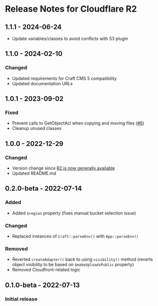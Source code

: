# Release Notes for Cloudflare R2

## 1.1.1 - 2024-06-24
- Update variables/classes to avoid conflicts with S3 plugin

## 1.1.0 - 2024-02-10

### Changed
- Updated requirements for Craft CMS 5 compatibility
- Updated documentation URLs

## 1.0.1 - 2023-09-02

### Fixed
- Prevent calls to GetObjectAcl when copying and moving files ([#6](https://github.com/jrrdnx/craft-cloudflare-r2/issues/6))
- Cleanup unused classes

## 1.0.0 - 2022-12-29

### Changed
- Version change since [R2 is now generally available](https://blog.cloudflare.com/r2-ga/)
- Updated README.md

## 0.2.0-beta - 2022-07-14

### Added
- Added `$region` property (fixes manual bucket selection issue)

### Changed
- Replaced instances of `Craft::parseEnv()` with `App::parseEnv()`

### Removed
- Reverted `createAdapter()` back to using `visibility()` method (reverts object visibility to be based on `$makeUploadsPublic` property)
- Removed Cloudfront-related logic

## 0.1.0-beta - 2022-07-13

### Initial release
